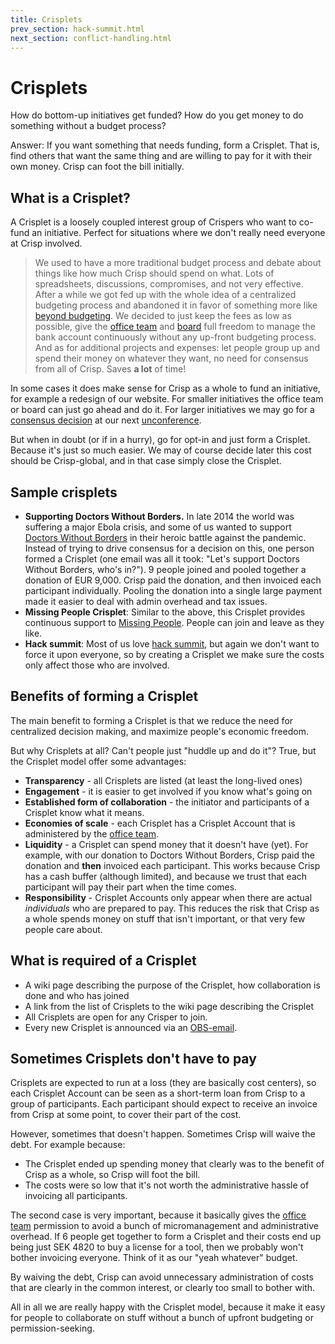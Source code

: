 ```yaml
---
title: Crisplets
prev_section: hack-summit.html
next_section: conflict-handling.html
---
```


Crisplets
=========

How do bottom-up initiatives get funded? How do you get money to do something without a budget process?

Answer: If you want something that needs funding, form a Crisplet. That is, find others that want the same thing and are willing to pay for it with their own money. Crisp can foot the bill initially.

What is a Crisplet?
-------------------

A Crisplet is a loosely coupled interest group of Crispers who want to co-fund an initiative. Perfect for situations where we don't really need everyone at Crisp involved.

> We used to have a more traditional budget process and debate about things like how much Crisp should spend on what. Lots of spreadsheets, discussions, compromises, and not very effective. After a while we got fed up with the whole idea of a centralized budgeting process and abandoned it in favor of something more like [beyond budgeting](http://www.slideshare.net/Lewitz/bjarte-bogsnes-about-beyond-budgeting-at-ale2011). We decided to just keep the fees as low as possible, give the [office team](office-team.html) and [board](board.html) full freedom to manage the bank account continuously without any up-front budgeting process. And as for additional projects and expenses: let people group up and spend their money on whatever they want, no need for consensus from all of Crisp. Saves **a lot** of time!

In some cases it does make sense for Crisp as a whole to fund an initiative, for example a redesign of our website. For smaller initiatives the office team or board can just go ahead and do it. For larger initiatives we may go for a [consensus decision](decisions.html) at our next [unconference](unconference.html).

But when in doubt (or if in a hurry), go for opt-in and just form a Crisplet. Because it's just so much easier. We may of course decide later this cost should be Crisp-global, and in that case simply close the Crisplet.

Sample crisplets
----------------

-   **Supporting Doctors Without Borders.** In late 2014 the world was suffering a major Ebola crisis, and some of us wanted to support [Doctors Without Borders](http://www.msf.org) in their heroic battle against the pandemic. Instead of trying to drive consensus for a decision on this, one person formed a Crisplet (one email was all it took: "Let's support Doctors Without Borders, who's in?"). 9 people joined and pooled together a donation of EUR 9,000. Crisp paid the donation, and then invoiced each participant individually. Pooling the donation into a single large payment made it easier to deal with admin overhead and tax issues.
-   **Missing People Crisplet**: Similar to the above, this Crisplet provides continuous support to [Missing People](http://missingpeople.se). People can join and leave as they like.
-   **Hack summit**: Most of us love [hack summit](hack-summit.html), but again we don't want to force it upon everyone, so by creating a Crisplet we make sure the costs only affect those who are involved.

Benefits of forming a Crisplet
------------------------------

The main benefit to forming a Crisplet is that we reduce the need for centralized decision making, and maximize people's economic freedom.

But why Crisplets at all? Can't people just "huddle up and do it"? True, but the Crisplet model offer some advantages:

-   **Transparency** - all Crisplets are listed (at least the long-lived ones)
-   **Engagement** - it is easier to get involved if you know what's going on
-   **Established form of collaboration** - the initiator and participants of a Crisplet know what it means.
-   **Economies of scale** - each Crisplet has a Crisplet Account that is administered by the [office team](office-team.html).
-   **Liquidity** - a Crisplet can spend money that it doesn't have (yet). For example, with our donation to Doctors Without Borders, Crisp paid the donation and **then** invoiced each participant. This works because Crisp has a cash buffer (although limited), and because we trust that each participant will pay their part when the time comes.
-   **Responsibility** - Crisplet Accounts only appear when there are actual *individuals* who are prepared to pay. This reduces the risk that Crisp as a whole spends money on stuff that isn't important, or that very few people care about.

What is required of a Crisplet
------------------------------

-   A wiki page describing the purpose of the Crisplet, how collaboration is done and who has joined
-   A link from the list of Crisplets to the wiki page describing the Crisplet
-   All Crisplets are open for any Crisper to join.
-   Every new Crisplet is announced via an [OBS-email](email-conventions.html).

Sometimes Crisplets don't have to pay
-------------------------------------

Crisplets are expected to run at a loss (they are basically cost centers), so each Crisplet Account can be seen as a short-term loan from Crisp to a group of participants. Each participant should expect to receive an invoice from Crisp at some point, to cover their part of the cost.

However, sometimes that doesn't happen. Sometimes Crisp will waive the debt. For example because:

-   The Crisplet ended up spending money that clearly was to the benefit of Crisp as a whole, so Crisp will foot the bill.
-   The costs were so low that it's not worth the administrative hassle of invoicing all participants.

The second case is very important, because it basically gives the [office team](office-team.html) permission to avoid a bunch of micromanagement and administrative overhead. If 6 people get together to form a Crisplet and their costs end up being just SEK 4820 to buy a license for a tool, then we probably won't bother invoicing everyone. Think of it as our "yeah whatever" budget.

By waiving the debt, Crisp can avoid unnecessary administration of costs that are clearly in the common interest, or clearly too small to bother with.

All in all we are really happy with the Crisplet model, because it make it easy for people to collaborate on stuff without a bunch of upfront budgeting or permission-seeking.

